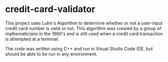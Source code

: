 # credit-card-validator

This project uses Luhn's Algorithm to determine whether or not a user-input 
credit card number is valid or not. This algorithm was created by a group 
of mathematicians in the 1960's and is still used when a credit card transaction
is attempted at a terminal. 

The code was written using C++ and run in Visual Studio Code IDE, but should be 
able to be run in any environment. 